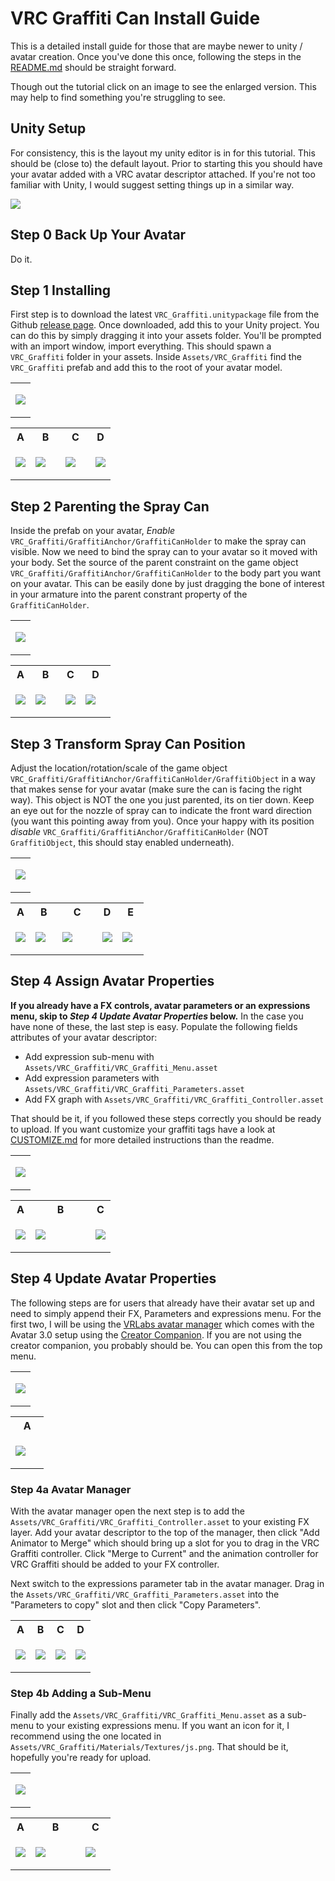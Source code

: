# VRC Graffiti Can Install Guide

This is a detailed install guide for those that are maybe newer to unity / avatar creation.
Once you've done this once, following the steps in the [README.md](../README.md) should be straight forward.

Though out the tutorial click on an image to see the enlarged version. This may help to find something you're struggling to see.

## Unity Setup
For consistency, this is the layout my unity editor is in for this tutorial.
This should be (close to) the default layout.
Prior to starting this you should have your avatar added with a VRC avatar descriptor attached.
If you're not too familiar with Unity, I would suggest setting things up in a similar way.

![](./annotated/install_setup.png)

## Step 0 Back Up Your Avatar
Do it.

## Step 1 Installing
First step is to download the latest `VRC_Graffiti.unitypackage` file from the Github [release page](https://github.com/AbsoluteStratos/VRC_Graffiti/releases).
Once downloaded, add this to your Unity project.
You can do this by simply dragging it into your assets folder.
You'll be prompted with an import window, import everything.
This should spawn a `VRC_Graffiti` folder in your assets.
Inside `Assets/VRC_Graffiti` find the `VRC_Graffiti` prefab and add this to the root of your avatar model.

<table style="width:100%">
<tr>
<td class = "preview">

![](./annotated/install_setup_1.png)

</td>
</tr>
</table>

<table>
<tr>
<th>A</th><th>B</th><th>C</th><th>D</th>
</tr>
<tr>
<td class = "content" style="width:20%">

![](./annotated/install_imports.png)

</td>
<td class = "content" style="width:30%">

![](./annotated/install_folder.png)

</td>
<td class = "content" style="width:30%">

![](./annotated/install_folder_prefab.png)

</td>
<td class = "content" style="width:20%">

![](./annotated/install_prefab.png)

</td>
</tr>
</table>

## Step 2 Parenting the Spray Can
Inside the prefab on your avatar, *Enable* `VRC_Graffiti/GraffitiAnchor/GraffitiCanHolder` to make the spray can visible.
Now we need to bind the spray can to your avatar so it moved with your body.
Set the source of the parent constraint on the game object `VRC_Graffiti/GraffitiAnchor/GraffitiCanHolder` to the body part you want on your avatar.
This can be easily done by just dragging the bone of interest in your armature into the parent constrant property of the `GraffitiCanHolder`.

<table style="width:100%">
<tr>
<td class = "preview">

![](./annotated/install_setup_2.png)

</td>
</tr>
</table>

<table>
<tr>
<th>A</th><th>B</th><th>C</th><th>D</th>
</tr>
<tr>
<td class = "content" style="width:20%">

![](./annotated/install_can_holder.png)

</td>
<td class = "content" style="width:30%">

![](./annotated/install_can_holder_enable.png)

</td>
<td class = "content" style="width:20%">

![](./annotated/install_can_holder_armature.png)

</td>
<td class = "content" style="width:30%">

![](./annotated/install_can_holder_parent.png)

</td>
</tr>
</table>


## Step 3 Transform Spray Can Position
Adjust the location/rotation/scale of the game object `VRC_Graffiti/GraffitiAnchor/GraffitiCanHolder/GraffitiObject` in a way that makes sense for your avatar (make sure the can is facing the right way).
This object is NOT the one you just parented, its on tier down.
Keep an eye out for the nozzle of spray can to indicate the front ward direction (you want this pointing away from you).
Once your happy with its position *disable* `VRC_Graffiti/GraffitiAnchor/GraffitiCanHolder` (NOT `GraffitiObject`, this should stay enabled underneath).

<table style="width:100%">
<tr>
<td class = "preview">

![](./annotated/install_setup_3.png)

</td>
</tr>
</table>

<table style="width:100%">
<tr>
<th>A</th><th>B</th><th>C</th><th>D</th><th>E</th>
</tr>
<tr>
<td class = "content" style="width:15%">

![](./annotated/install_can_object.png)

</td>
<td class = "content" style="width:20%">

![](./annotated/install_can_object_translate.png)

</td>
<td class = "content" style="width:30%">

![](./annotated/install_can_transform_front.png)

</td>
<td class = "content" style="width:15%">

![](./annotated/install_can_holder.png)

</td>
<td class = "content" style="width:20%">

![](./annotated/install_can_holder_disable.png)

</td>
</tr>
</table>

## Step 4 Assign Avatar Properties
**If you already have a FX controls, avatar parameters or an expressions menu, skip to *Step 4 Update Avatar Properties* below.**
In the case you have none of these, the last step is easy. 
Populate the following fields attributes of your avatar descriptor:

* Add expression sub-menu with `Assets/VRC_Graffiti/VRC_Graffiti_Menu.asset`
* Add expression parameters with `Assets/VRC_Graffiti/VRC_Graffiti_Parameters.asset`
* Add FX graph with `Assets/VRC_Graffiti/VRC_Graffiti_Controller.asset`

That should be it, if you followed these steps correctly you should be ready to upload. 
If you want customize your graffiti tags have a look at [CUSTOMIZE.md](./annotated/CUSTOMIZE.md) for more detailed instructions than the readme.

<table style="width:100%">
<tr>
<td class = "preview">

![](./annotated/install_setup_4.png)

</td>
</tr>
</table>

<table>
<tr>
<th>A</th><th>B</th><th>C</th>

</tr>
<tr>
<td class = "content" style="width:20%">

![](./annotated/install_fx_expressions.png)

</td>
<td class = "content" style="width:60%">

![](./annotated/install_folder_fx.png)

</td>
<td class = "content" style="width:20%">

![](./annotated/install_fx_expressions_added.png)

</td>
</tr>
</table>


## Step 4 Update Avatar Properties
The following steps are for users that already have their avatar set up and need to simply append their FX, Parameters and expressions menu.
For the first two, I will be using the [VRLabs avatar manager](https://github.com/VRLabs/Avatars-3.0-Manager) which comes with the Avatar 3.0 setup using the [Creator Companion](https://vcc.docs.vrchat.com/).
If you are not using the creator companion, you probably should be.
You can open this from the top menu.

<table style="width:100%">
<tr>
<td class = "preview">

![](./annotated/install_setup_5.png)

</td>
</tr>
</table>

<table style="width:100%">
<tr>
<th>A</th>
</tr>
<tr>
<td style="width:60%">

![](./annotated/install_avatar_manager_open.png)

</td>
</tr>
</table>

### Step 4a Avatar Manager
With the avatar manager open the next step is to add the `Assets/VRC_Graffiti/VRC_Graffiti_Controller.asset` to your existing FX layer.
Add your avatar descriptor to the top of the manager, then click "Add Animator to Merge" which should bring up a slot for you to drag in the VRC Graffiti controller.
Click "Merge to Current" and the animation controller for VRC Graffiti should be added to your FX controller.

Next switch to the expressions parameter tab in the avatar manager.
Drag in the `Assets/VRC_Graffiti/VRC_Graffiti_Parameters.asset` into the "Parameters to copy" slot and then click "Copy Parameters".

<table style="width:100%">
<tr>
<th>A</th><th>B</th><th>C</th><th>D</th>
</tr>
<tr>
<td class = "content" style="width:25%">

![](./annotated/install_avatar_manager_fx.png)

</td>
<td class = "content" style="width:25%">

![](./annotated/install_avatar_manager_fx_complete.png)

</td>
<td class = "content" style="width:25%">

![](./annotated/install_avatar_manager_parameter.png)

</td>
<td class = "content" style="width:25%">

![](./annotated/install_avatar_manager_parameter_complete.png)

</td>
</tr>
</table>

### Step 4b Adding a Sub-Menu
Finally add the `Assets/VRC_Graffiti/VRC_Graffiti_Menu.asset` as a sub-menu to your existing expressions menu.
If you want an icon for it, I recommend using the one located in `Assets/VRC_Graffiti/Materials/Textures/js.png`.
That should be it, hopefully you're ready for upload.

<table style="width:100%">
<tr>
<td class = "preview">

![](./annotated/install_setup_6.png)

</td>
</tr>
</table>

<table>
<tr>
<th>A</th><th>B</th><th>C</th>

</tr>
<tr>
<td class = "content" style="width:20%">

![](./annotated/install_fx_expressions_existing.png)

</td>
<td class = "content" style="width:50%">

![](./annotated/install_expression_menu_icon.png)

</td>
<td class = "content" style="width:30%">

![](./annotated/install_expression_menu_existing.png)

</td>
</tr>
</table>